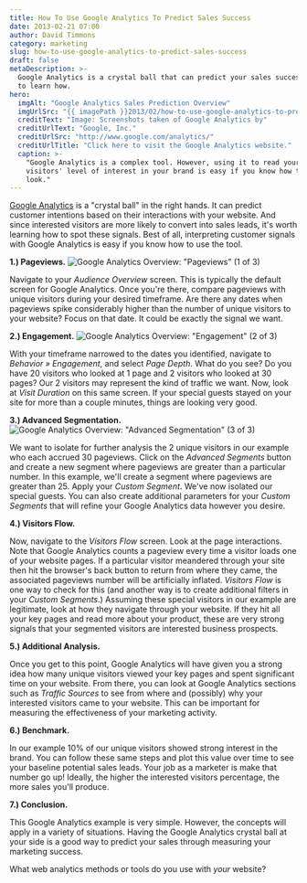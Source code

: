 ```yaml
---
title: How To Use Google Analytics To Predict Sales Success
date: 2013-02-21 07:00
author: David Timmons
category: marketing
slug: how-to-use-google-analytics-to-predict-sales-success
draft: false
metaDescription: >-
  Google Analytics is a crystal ball that can predict your sales success. Take a few minutes
  to learn how.
hero:
  imgAlt: "Google Analytics Sales Prediction Overview"
  imgUrlSrc: "{{ imagePath }}2013/02/how-to-use-google-analytics-to-predict-sales-success0.jpg"
  creditText: "Image: Screenshots taken of Google Analytics by"
  creditUrlText: "Google, Inc."
  creditUrlSrc: "http://www.google.com/analytics/"
  creditUrlTitle: "Click here to visit the Google Analytics website."
  caption: >-
    "Google Analytics is a complex tool. However, using it to read your
    visitors' level of interest in your brand is easy if you know how to
    look."
---
```


[Google Analytics][] is a "crystal ball" in the right hands. It can
predict customer intentions based on their interactions with your
website. And since interested visitors are more likely to convert into
sales leads, it's worth learning how to spot these signals. Best of all,
interpreting customer signals with Google Analytics is easy if you know
how to use the tool.

**1.) Pageviews.**
![Google Analytics Overview: "Pageviews" (1 of 3)][3]

Navigate to your *Audience Overview* screen. This is typically the
default screen for Google Analytics. Once you're there, compare
pageviews with unique visitors during your desired timeframe. Are there
any dates when pageviews spike considerably higher than the number of
unique visitors to your website? Focus on that date. It could be exactly
the signal we want.

**2.) Engagement.**
![Google Analytics Overview: "Engagement" (2 of 3)][4]

With your timeframe narrowed to the dates you identified, navigate to
*Behavior » Engagement*, and select *Page Depth*. What do you see? Do
you have 20 visitors who looked at 1 page and 2 visitors who looked at
30 pages? Our 2 visitors may represent the kind of traffic we want. Now,
look at *Visit Duration* on this same screen. If your special guests
stayed on your site for more than a couple minutes, things are looking
very good.

**3.) Advanced Segmentation.**
![Google Analytics Overview: "Advanced Segmentation" (3 of 3)][5]

We want to isolate for further analysis the 2 unique visitors in our
example who each accrued 30 pageviews. Click on the *Advanced Segments*
button and create a new segment where pageviews are greater than a
particular number. In this example, we'll create a segment where
pageviews are greater than 25. Apply your *Custom Segment*. We've now
isolated our special guests. You can also create additional parameters
for your *Custom Segments* that will refine your Google Analytics data
however you desire.

**4.) Visitors Flow.**

Now, navigate to the *Visitors Flow* screen. Look at the page
interactions. Note that Google Analytics counts a pageview every time a
visitor loads one of your website pages. If a particular visitor
meandered through your site then hit the browser's back button to return
from where they came, the associated pageviews number will be
artificially inflated. *Visitors Flow* is one way to check for this (and
another way is to create additional filters in your *Custom Segments*.)
Assuming these special visitors in our example are legitimate, look at
how they navigate through your website. If they hit all your key pages
and read more about your product, these are very strong signals that
your segmented visitors are interested business prospects.

**5.) Additional Analysis.**

Once you get to this point, Google Analytics will have given you a
strong idea how many unique visitors viewed your key pages and spent
significant time on your website. From there, you can look at Google
Analytics sections such as *Traffic Sources* to see from where and
(possibly) why your interested visitors came to your website. This can
be important for measuring the effectiveness of your marketing activity.

**6.) Benchmark.**

In our example 10% of our unique visitors showed strong interest in the
brand. You can follow these same steps and plot this value over time to
see your baseline potential sales leads. Your job as a marketer is make
that number go up! Ideally, the higher the interested visitors
percentage, the more sales you'll produce.

**7.) Conclusion.**

This Google Analytics example is very simple. However, the concepts will
apply in a variety of situations. Having the Google Analytics crystal
ball at your side is a good way to predict your sales through measuring
your marketing success.

What web analytics methods or tools do you use with *your* website?


[3]: {{imagePath}}2013/02/how-to-use-google-analytics-to-predict-sales-success1.jpg "Google Analytics Overview: 'Pageviews' (1 of 3)"

[4]: {{imagePath}}2013/02/how-to-use-google-analytics-to-predict-sales-success2.jpg "Google Analytics Overview: 'Engagement' (2 of 3)"

[5]: {{imagePath}}2013/02/how-to-use-google-analytics-to-predict-sales-success3.jpg "Google Analytics Overview: 'Advanced Segmentation' (3 of 3)"

[Google Analytics]: http://www.google.com/analytics/ "Click here to visit the Google Analytics website."
